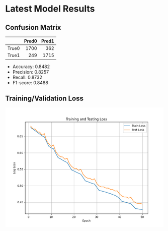 # Latest Model Results
## Confusion Matrix

|       |   Pred0 |   Pred1 |
|:------|--------:|--------:|
| True0 |    1700 |     362 |
| True1 |     249 |    1715 |## Metrics

- Accuracy: 0.8482
- Precision: 0.8257
- Recall: 0.8732
- F1-score: 0.8488

## Training/Validation Loss
![Loss Plot](loss_plot.png)


